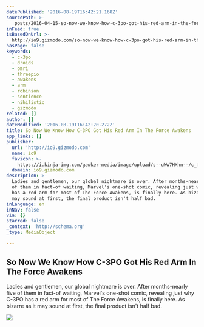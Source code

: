 ```yaml
---
datePublished: '2016-08-19T16:42:21.168Z'
sourcePath: >-
  _posts/2016-04-15-so-now-we-know-how-c-3po-got-his-red-arm-in-the-force-awaken.md
inFeed: true
isBasedOnUrl: >-
  http://io9.gizmodo.com/so-now-we-know-how-c-3po-got-his-red-arm-in-the-force-a-1770741572
hasPage: false
keywords:
  - c-3po
  - droids
  - omri
  - threepio
  - awakens
  - arm
  - robinson
  - sentience
  - nihilistic
  - gizmodo
related: []
author: []
dateModified: '2016-08-19T16:42:20.272Z'
title: So Now We Know How C-3PO Got His Red Arm In The Force Awakens
app_links: []
publisher:
  url: 'http://io9.gizmodo.com'
  name: io9
  favicon: >-
    https://i.kinja-img.com/gawker-media/image/upload/s--uWw7HXhn--/c_fill,fl_progressive,g_center,h_80,q_80,w_80/eh1hvjxamru5z6aobgwc.png
  domain: io9.gizmodo.com
description: >-
  Ladies and gentlemen, our global nightmare is over. After months-nearly five
  of them in fact-of waiting, Marvel's one-shot comic, revealing just why C-3PO
  has a red arm for most of The Force Awakens, is finally here. As bizarre as it
  may sound at first, the final product isn't half bad.
inLanguage: en
inNav: false
via: {}
starred: false
_context: 'http://schema.org'
_type: MediaObject

---
```

<article style=""><h1>So Now We Know How C-3PO Got His Red Arm In The Force Awakens</h1><p>Ladies and gentlemen, our global nightmare is over. After months-nearly five of them in fact-of waiting, Marvel's one-shot comic, revealing just why C-3PO has a red arm for most of The Force Awakens, is finally here. As bizarre as it may sound at first, the final product isn't half bad.</p><img src="http://i.kinja-img.com/gawker-media/image/upload/s--DJmwmpv2--/isq2idosyj7gz8dfbfgh.png" /></article>